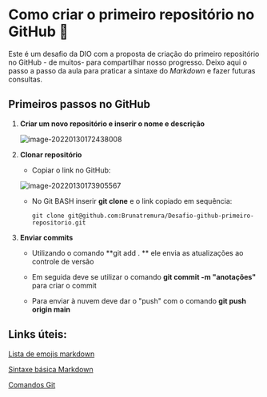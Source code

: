 # Como criar o primeiro repositório no GitHub :octopus: #
Este é um desafio da DIO com a proposta de criação do primeiro repositório no GitHub - de muitos- para compartilhar nosso progresso.  Deixo aqui o passo a passo da aula para praticar a sintaxe do  *Markdown* e fazer futuras consultas.   



## Primeiros passos no GitHub ##



1. **Criar um novo repositório e inserir o nome e descrição**

   ![image-20220130172438008](C:\Users\Bruna\AppData\Roaming\Typora\typora-user-images\image-20220130172438008.png)



2. **Clonar repositório**

   * Copiar o link no GitHub: 

   ![image-20220130173905567](C:\Users\Bruna\AppData\Roaming\Typora\typora-user-images\image-20220130173905567.png)

   * No Git BASH inserir **git clone** e o link copiado em sequência: 

     `git clone git@github.com:Brunatremura/Desafio-github-primeiro-repositorio.git `

     

3. **Enviar commits**

   

   * Utilizando o comando **git  add . ** ele envia as atualizações ao controle de versão 

   * Em seguida deve se utilizar o comando **git commit -m "anotações"** para criar o commit 

   * Para enviar à nuvem deve dar o "push" com o comando **git push origin main**

     

## Links úteis: ##

[Lista de emojis markdown](https://gist.github.com/rxaviers/7360908 )

[Sintaxe básica Markdown](https://www.markdownguide.org/basic-syntax/)

[Comandos Git](https://comandosgit.github.io/)



